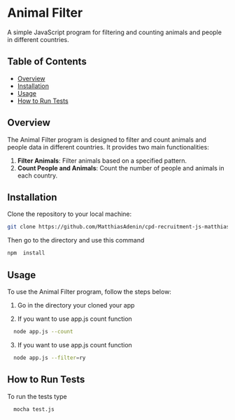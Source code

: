 # Animal Filter

A simple JavaScript program for filtering and counting animals and people in different countries.

## Table of Contents

- [Overview](#overview)
- [Installation](#installation)
- [Usage](#usage)
- [How to Run Tests](#how-to-run-tests)

## Overview

The Animal Filter program is designed to filter and count animals and people data in different countries. It provides two main functionalities:

1. **Filter Animals**: Filter animals based on a specified pattern.
2. **Count People and Animals**: Count the number of people and animals in each country.

## Installation 

Clone the repository to your local machine:

```bash
git clone https://github.com/MatthiasAdenin/cpd-recruitment-js-matthias-adenin
```

Then go to the directory and use this command 

```bash
npm  install 
```

## Usage

To use the Animal Filter program, follow the steps below:

1. Go in the directory your cloned your app

2. If you want to use app.js count function 
```bash 
  node app.js --count
  ```
3. If you want to use app.js count function 
```bash 
  node app.js --filter=ry
  ```

## How to Run Tests

To run the tests type 
```bash 
  mocha test.js
  ```
